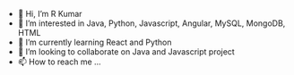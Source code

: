 - 👋 Hi, I’m R Kumar
- 👀 I’m interested in Java, Python, Javascript, Angular, MySQL, MongoDB, HTML
- 🌱 I’m currently learning React and Python
- 💞️ I’m looking to collaborate on Java and Javascript project
- 📫 How to reach me ...

<!---
raaj0505/raaj0505 is a ✨ special ✨ repository because its `README.md` (this file) appears on your GitHub profile.
You can click the Preview link to take a look at your changes.
--->

